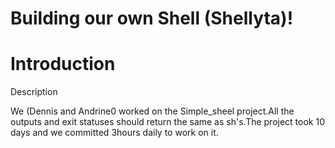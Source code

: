 # Building our own Shell (Shellyta)!
# Introduction
Description

We (Dennis and Andrine0 worked on the Simple_sheel project.All the outputs and exit statuses should return the same as sh's.The project took 10 days and we committed 3hours daily to work on it.
